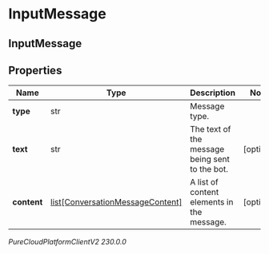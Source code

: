 # InputMessage

## InputMessage

## Properties

|Name | Type | Description | Notes|
|------------ | ------------- | ------------- | -------------|
| **type** | str | Message type. | |
| **text** | str | The text of the message being sent to the bot. | [optional] |
| **content** | [list[ConversationMessageContent]](ConversationMessageContent) | A list of content elements in the message. | [optional] |



_PureCloudPlatformClientV2 230.0.0_
